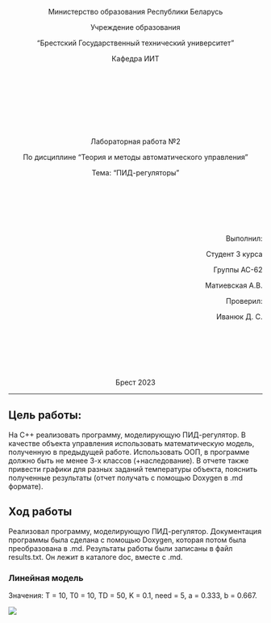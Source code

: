 <p align="center"> Министерство образования Республики Беларусь</p>
<p align="center">Учреждение образования</p>
<p align="center">“Брестский Государственный технический университет”</p>
<p align="center">Кафедра ИИТ</p>
<br><br><br><br><br><br><br>
<p align="center">Лабораторная работа №2</p>
<p align="center">По дисциплине “Теория и методы автоматического управления”</p>
<p align="center">Тема: “ПИД-регуляторы”</p>
<br><br><br><br><br>
<p align="right">Выполнил:</p>
<p align="right">Студент 3 курса</p>
<p align="right">Группы АС-62</p>
<p align="right">Матиевская А.В.</p>
<p align="right">Проверил:</p>
<p align="right">Иванюк Д. С.</p>
<br><br><br><br><br>
<p align="center">Брест 2023</p>

---

## Цель работы:  
На C++ реализовать программу, моделирующую ПИД-регулятор. В качестве объекта управления использовать математическую модель, полученную в предыдущей работе. Использовать ООП, в программе должно быть не менее 3-х классов (+наследование). В отчете также привести графики для разных заданий температуры объекта, пояснить полученные результаты (отчет получать с помощью Doxygen в .md формате).  
## Ход работы  
Реализовал программу, моделирующую ПИД-регулятор. Документация программы была сделана с помощью Doxygen, которая потом была преобразована в .md. Результаты работы были записаны в файл results.txt. Он лежит в каталоге doc, вместе с .md.

### Линейная модель
Значения: T = 10, T0 = 10, TD = 50, K = 0.1, need = 5, a = 0.333, b = 0.667.

![](../../images/Linea.png)
